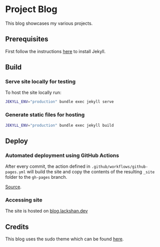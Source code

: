 # Project Blog
This blog showcases my various projects.

## Prerequisites
First follow the instructions [here](https://jekyllrb.com/docs/installation/) to install Jekyll.

## Build
### Serve site locally for testing
To host the site locally run:
```bash
JEKYLL_ENV="production" bundle exec jekyll serve
```

### Generate static files for hosting
```bash
JEKYLL_ENV="production" bundle exec jekyll build
```
## Deploy
### Automated deployment using GitHub Actions
After every commit, the action defined in ```.github/workflows/github-pages.yml``` will build the site and copy the contents of the resulting ```_site``` folder to the ```gh-pages``` branch.

[Source](https://jekyllrb.com/docs/continuous-integration/github-actions/).

### Accessing site
The site is hosted on [blog.lackshan.dev](https://blog.lackshan.dev)

## Credits
This blog uses the sudo theme which can be found [here](https://github.com/oneohthree/sudo-jekyll).
